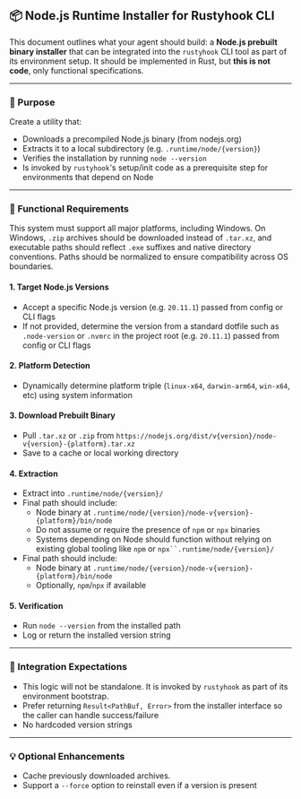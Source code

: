## 📦 Node.js Runtime Installer for Rustyhook CLI

This document outlines what your agent should build: a **Node.js prebuilt binary installer** that can be integrated into the `rustyhook` CLI tool as part of its environment setup. It should be implemented in Rust, but **this is not code**, only functional specifications.

---

### 🧩 Purpose
Create a utility that:
- Downloads a precompiled Node.js binary (from nodejs.org)
- Extracts it to a local subdirectory (e.g. `.runtime/node/{version}`)
- Verifies the installation by running `node --version`
- Is invoked by `rustyhook`'s setup/init code as a prerequisite step for environments that depend on Node

---

### 🎯 Functional Requirements

This system must support all major platforms, including Windows. On Windows, `.zip` archives should be downloaded instead of `.tar.xz`, and executable paths should reflect `.exe` suffixes and native directory conventions. Paths should be normalized to ensure compatibility across OS boundaries.

#### 1. **Target Node.js Versions**
- Accept a specific Node.js version (e.g. `20.11.1`) passed from config or CLI flags
- If not provided, determine the version from a standard dotfile such as `.node-version` or `.nvmrc` in the project root (e.g. `20.11.1`) passed from config or CLI flags

#### 2. **Platform Detection**
- Dynamically determine platform triple (`linux-x64`, `darwin-arm64`, `win-x64`, etc) using system information

#### 3. **Download Prebuilt Binary**
- Pull `.tar.xz` or `.zip` from `https://nodejs.org/dist/v{version}/node-v{version}-{platform}.tar.xz`
- Save to a cache or local working directory

#### 4. **Extraction**
- Extract into `.runtime/node/{version}/`
- Final path should include:
    - Node binary at `.runtime/node/{version}/node-v{version}-{platform}/bin/node`
    - Do not assume or require the presence of `npm` or `npx` binaries
    - Systems depending on Node should function without relying on existing global tooling like `npm` or `npx``.runtime/node/{version}/`
- Final path should include:
    - Node binary at `.runtime/node/{version}/node-v{version}-{platform}/bin/node`
    - Optionally, `npm`/`npx` if available

#### 5. **Verification**
- Run `node --version` from the installed path
- Log or return the installed version string

---

### 🔗 Integration Expectations

- This logic will not be standalone. It is invoked by `rustyhook` as part of its environment bootstrap.
- Prefer returning `Result<PathBuf, Error>` from the installer interface so the caller can handle success/failure
- No hardcoded version strings

---

### 💡 Optional Enhancements
- Cache previously downloaded archives.
- Support a `--force` option to reinstall even if a version is present


